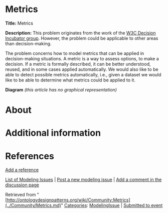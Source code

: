 #  Metrics


__Title:__ Metrics


__Description:__ This problem originates from the work of the [W3C Decision Incubator group](http://www.w3.org/2005/Incubator/decision/wiki/Main_Page "http://www.w3.org/2005/Incubator/decision/wiki/Main_Page"). However, the problem could be applicable to other areas than decision-making.


The problem concerns how to model metrics that can be applied in decision-making situations. A metric is a way to assess options, to make a decision. If a metric is formally described, it can be better understood, reused, and in some cases applied automatically. We would also like to be able to detect possible metrics automatically, i.e., given a dataset we would like to be able to determine what metrics could be applied to it. 


__Diagram__
_(this article has no graphical representation)_



#  About


  




#  Additional information


#  References


[Add a reference](index.php@title=Odp%253AAdd_reference&subject=../Community/Metrics.md "http://ontologydesignpatterns.org/wiki/index.php?title=Odp:Add_reference&subject=Community%3AMetrics")


  




 [List of Modeling Issues](../Community/Main.md "Community:Main") | [Post a new modeling issue](../Community/PostModelingIssue.md "Community:PostModelingIssue") | [Add a comment in the discussion page](index.php@title=Odp%253AAdd_comment&target=Community_talk%253AMetrics.html#New_comment "http://ontologydesignpatterns.org/wiki/index.php?title=Odp:Add_comment&target=Community_talk:Metrics#New_comment")


Retrieved from "[http://ontologydesignpatterns.org/wiki/Community:Metrics](../Community/Metrics.md)"
 [Categories](http://ontologydesignpatterns.org/wiki/Special:Categories "Special:Categories"): [ModelingIssue](../Category/ModelingIssue.md "Category:ModelingIssue") | [Submitted to event](../Category/Submitted_to_event.md "Category:Submitted to event")